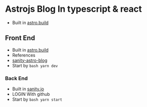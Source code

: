 # Astrojs Blog In typescript & react

- Built in [astro.build](https://astro.build/)

## Front End

- Built in [astro.build](https://astro.build/)
- References
- [sanity-astro-blog](https://www.sanity.io/guides/sanity-astro-blog)
- Start by ```bash yarn dev```

### Back End

- Built in [sanity.io](https://www.sanity.io/)
- LOGIN With github
- Start by ```bash yarn start```